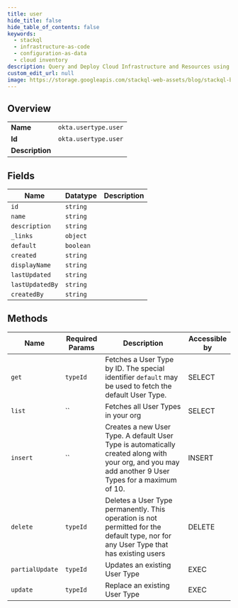 ```yaml
---
title: user
hide_title: false
hide_table_of_contents: false
keywords:
  - stackql
  - infrastructure-as-code
  - configuration-as-data
  - cloud inventory
description: Query and Deploy Cloud Infrastructure and Resources using SQL
custom_edit_url: null
image: https://storage.googleapis.com/stackql-web-assets/blog/stackql-blog-post-featured-image.png
---
```

  
    

## Overview
<table><tbody>
<tr><td><b>Name</b></td><td><code>okta.usertype.user</code></td></tr>
<tr><td><b>Id</b></td><td><code>okta.usertype.user</code></td></tr>
<tr><td><b>Description</b></td><td></td></tr>
</tbody></table>

## Fields
| Name | Datatype | Description |
| ---- | -------- | ----------- |
| `id` | `string` |  |
| `name` | `string` |  |
| `description` | `string` |  |
| `_links` | `object` |  |
| `default` | `boolean` |  |
| `created` | `string` |  |
| `displayName` | `string` |  |
| `lastUpdated` | `string` |  |
| `lastUpdatedBy` | `string` |  |
| `createdBy` | `string` |  |
## Methods
| Name | Required Params | Description | Accessible by |
| ---- | --------------- | ----------- | ------------- |
| `get` | `typeId` | Fetches a User Type by ID. The special identifier `default` may be used to fetch the default User Type. | SELECT |
| `list` | `` | Fetches all User Types in your org | SELECT |
| `insert` | `` | Creates a new User Type. A default User Type is automatically created along with your org, and you may add another 9 User Types for a maximum of 10. | INSERT |
| `delete` | `typeId` | Deletes a User Type permanently. This operation is not permitted for the default type, nor for any User Type that has existing users | DELETE |
| `partialUpdate` | `typeId` | Updates an existing User Type | EXEC |
| `update` | `typeId` | Replace an existing User Type | EXEC |
